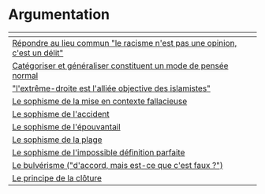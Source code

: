 # Argumentation



<table data-view="cards"><thead><tr><th></th></tr></thead><tbody><tr><td><a href="editor.md#le-racisme-nest-pas-une-opinion-mais-un-delit-est-une-vision-strictement-legaliste-qui-repose-sur-un">Répondre au lieu commun "le racisme n'est pas une opinion, c'est un délit"</a></td></tr><tr><td><a href="editor-1.md">Catégoriser et généraliser constituent un mode de pensée normal</a></td></tr><tr><td><a href="editor-2.md">"l'extrême-droite est l'alliée objective des islamistes"</a></td></tr><tr><td><a href="le-sophisme-de-la-mise-en-contexte-fallacieuse.md">Le sophisme de la mise en contexte fallacieuse</a></td></tr><tr><td><a href="le-sophisme-de-laccident.md">Le sophisme de l'accident</a></td></tr><tr><td><a href="le-sophisme-de-lepouvantail.md">Le sophisme de l'épouvantail</a></td></tr><tr><td><a href="le-sophisme-de-la-plage.md">Le sophisme de la plage</a></td></tr><tr><td><a href="le-sophisme-de-limpossible-definition-parfaite.md">Le sophisme de l'impossible définition parfaite</a></td></tr><tr><td><a href="le-bulverisme-daccord-mais-est-ce-que-cest-faux.md">Le bulvérisme ("d'accord, mais est-ce que c'est faux ?")</a></td></tr><tr><td><a href="le-principe-de-la-cloture.md">Le principe de la clôture</a></td></tr></tbody></table>

